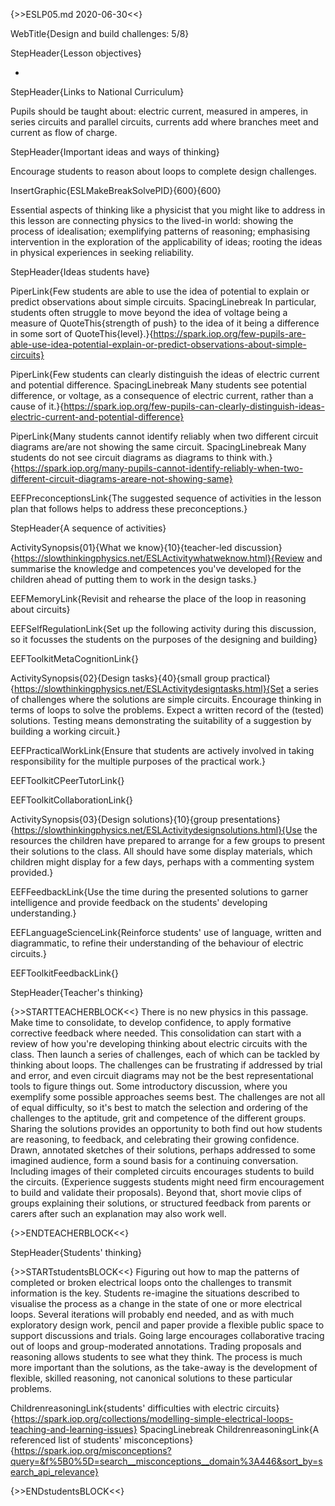 {>>ESLP05.md 2020-06-30<<}

WebTitle{Design and build challenges: 5/8}

StepHeader{Lesson objectives}

- 

StepHeader{Links to National Curriculum}

Pupils should be taught about: electric current, measured in amperes, in series circuits and parallel circuits, currents add where branches meet and current as flow of charge.

StepHeader{Important ideas and ways of thinking}

Encourage students to reason about loops to complete design challenges.

InsertGraphic{ESLMakeBreakSolvePID}{600}{600}

Essential aspects of thinking like a physicist that you might like to address in this lesson are connecting physics to the lived-in world: showing the process of idealisation; exemplifying patterns of reasoning; emphasising intervention in the exploration of the applicability of ideas; rooting the ideas in physical experiences in seeking reliability.

StepHeader{Ideas students have}

PiperLink{Few students are able to use the idea of potential to explain or predict observations about simple circuits. SpacingLinebreak  In particular, students often struggle to move beyond the idea of voltage being a measure of QuoteThis{strength of push} to the idea of it being a difference in some sort of QuoteThis{level}.}{https://spark.iop.org/few-pupils-are-able-use-idea-potential-explain-or-predict-observations-about-simple-circuits}

PiperLink{Few students can clearly distinguish the ideas of electric current and potential difference. SpacingLinebreak  Many students see potential difference, or voltage, as a consequence of electric current, rather than a cause of it.}{https://spark.iop.org/few-pupils-can-clearly-distinguish-ideas-electric-current-and-potential-difference}

PiperLink{Many students cannot identify reliably when two different circuit diagrams are/are not showing the same circuit. SpacingLinebreak Many students do not see circuit diagrams as diagrams to think with.}{https://spark.iop.org/many-pupils-cannot-identify-reliably-when-two-different-circuit-diagrams-areare-not-showing-same}

EEFPreconceptionsLink{The suggested sequence of activities in the lesson plan that follows helps to address these preconceptions.}

StepHeader{A sequence of activities}

ActivitySynopsis{01}{What we know}{10}{teacher-led discussion}{https://slowthinkingphysics.net/ESLActivitywhatweknow.html}{Review and summarise the knowledge and competences you've developed for the children ahead of putting them to work in the design tasks.}

EEFMemoryLink{Revisit and rehearse the place of the loop in reasoning about circuits}

EEFSelfRegulationLink{Set up the following activity during this discussion, so it focusses the students on the purposes of the designing and building}

EEFToolkitMetaCognitionLink{}

ActivitySynopsis{02}{Design tasks}{40}{small group practical}{https://slowthinkingphysics.net/ESLActivitydesigntasks.html}{Set a series of challenges where the solutions are simple circuits. Encourage thinking in terms of loops to solve the problems. Expect a  written record of the (tested) solutions. Testing means demonstrating the suitability of a suggestion by building a working circuit.}

EEFPracticalWorkLink{Ensure that students are actively involved in taking responsibility for the multiple purposes of the practical work.}

EEFToolkitCPeerTutorLink{}

EEFToolkitCollaborationLink{}

ActivitySynopsis{03}{Design solutions}{10}{group presentations}{https://slowthinkingphysics.net/ESLActivitydesignsolutions.html}{Use the resources the children have prepared to arrange for a few groups to present their solutions to the class. All should have some display materials, which children might display for a few days, perhaps with a commenting system provided.}

EEFFeedbackLink{Use the time during the presented solutions to garner intelligence and provide feedback on the students' developing understanding.}

EEFLanguageScienceLink{Reinforce students' use of language, written and diagrammatic, to refine their understanding of the behaviour of electric circuits.}


EEFToolkitFeedbackLink{}

StepHeader{Teacher's thinking}

{>>STARTTEACHERBLOCK<<}
There is no new physics in this passage. Make time to consolidate, to develop confidence, to apply formative corrective feedback where needed. This consolidation can start with a review of how you're developing thinking about electric circuits with the class.
Then launch a series of challenges, each of which can be tackled by thinking about loops. The challenges can be frustrating if addressed by trial and error, and even circuit diagrams may not be the best representational tools to figure things out. Some introductory discussion, where you exemplify some possible approaches seems best.
The challenges are not all of equal difficulty, so it's best to match the selection and ordering of the challenges to the aptitude, grit and competence of the different groups.
Sharing the solutions provides an opportunity to both find out how students are reasoning, to feedback, and celebrating their growing confidence. Drawn, annotated sketches of their solutions, perhaps addressed to some imagined audience, form a sound basis for a continuing conversation. Including images of their completed circuits encourages students to build the circuits. (Experience suggests students might need firm encouragement to build and validate their proposals). 
Beyond that, short movie clips of groups explaining their solutions, or structured feedback from parents or carers after such an explanation may also work well.



{>>ENDTEACHERBLOCK<<}

StepHeader{Students' thinking}

{>>STARTstudentsBLOCK<<}
Figuring out how to map the patterns of completed or broken electrical loops onto the challenges to transmit information is the key. Students re-imagine the situations described to visualise the process as a change in the state of one or more electrical loops. Several iterations will probably end needed, and as with much exploratory design work, pencil and paper provide a flexible public space to support discussions and trials. Going large encourages collaborative tracing out of loops and group-moderated annotations. Trading proposals and reasoning allows students to see what they think.
The process is much more important than the solutions, as the take-away is the development of flexible, skilled reasoning, not canonical solutions to these particular problems.

ChildrenreasoningLink{students' difficulties with electric circuits}{https://spark.iop.org/collections/modelling-simple-electrical-loops-teaching-and-learning-issues}
 SpacingLinebreak 
ChildrenreasoningLink{A referenced list of students' misconceptions}{https://spark.iop.org/misconceptions?query=&f%5B0%5D=search__misconceptions__domain%3A446&sort_by=search_api_relevance}

{>>ENDstudentsBLOCK<<}



